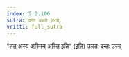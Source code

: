 ```yaml
---
index: 5.2.106
sutra: दन्त उन्नत उरच्
vritti: full_sutra
---
```


"तत् अस्य अस्मिन् अस्ति इति" (इति) उन्नतः दन्तः उरच् 
